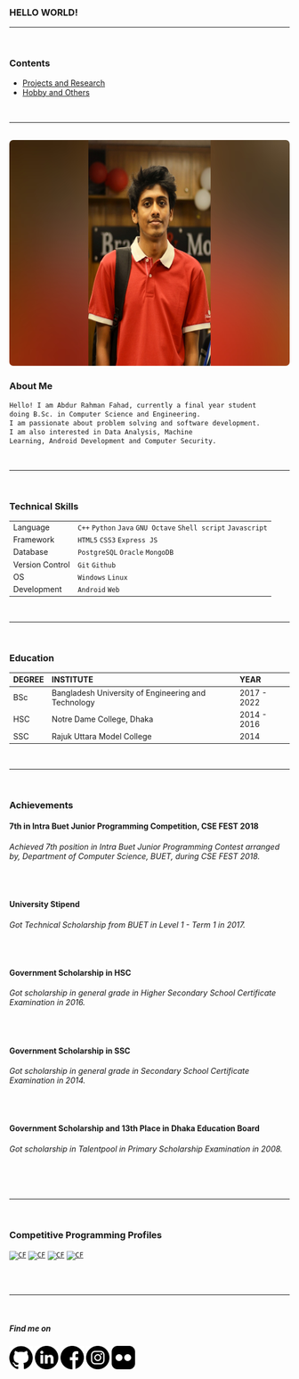 ### HELLO WORLD!
* * *
<br>

### Contents
* <a href = "/project/" target="_blank"> Projects and Research </a>
* <a href = "/page2/" target="_blank"> Hobby and Others </a>

<br>

* * * 

<br>


<img alt="My pic" style="box-shadow: 2px,2px;border-radius: 7px;" height="405px" src="InShot_20210419_231658191.jpg">


### About Me
```
Hello! I am Abdur Rahman Fahad, currently a final year student 
doing B.Sc. in Computer Science and Engineering.
I am passionate about problem solving and software development. 
I am also interested in Data Analysis, Machine
Learning, Android Development and Computer Security.
```
<br>

* * *

<br>

### Technical Skills

|      |         |
|:-----|:--------|
| Language | `C++` `Python` `Java` `GNU Octave`  `Shell script` `Javascript` |
| Framework | `HTML5` `CSS3` `Express JS`|
| Database | `PostgreSQL` `Oracle` `MongoDB` |
| Version Control | `Git` `Github` |
| OS | `Windows` `Linux` |
| Development | `Android` `Web` |

<br>

* * *

<br>

### Education

| DEGREE       | INSTITUTE          | YEAR | 
|:-------------|:------------------|:------| 
| BSc          | Bangladesh University of Engineering and Technology | 2017 - 2022  |
| HSC          | Notre Dame College, Dhaka | 2014 - 2016  | 
| SSC          |   Rajuk Uttara Model College   | 2014  | 

<br>

* * *

<br>

### Achievements

#### 7th in Intra Buet Junior Programming Competition, CSE FEST 2018

###### Achieved 7th position in Intra Buet Junior Programming Contest arranged by, Department of Computer Science, BUET, during CSE FEST 2018.

<br>


#### University Stipend

###### Got Technical Scholarship from BUET in Level 1 - Term 1 in 2017.

<br>


#### Government Scholarship in HSC

###### Got scholarship in general grade in Higher Secondary School Certificate Examination in 2016.


<br>

#### Government Scholarship in SSC

###### Got scholarship in general grade in Secondary School Certificate Examination in 2014.

<br>

#### Government Scholarship and 13th Place in Dhaka Education Board

###### Got scholarship in Talentpool in Primary Scholarship Examination in 2008.

<br>

<br>



* * *

<br>

### Competitive Programming Profiles

<code><a href="https://codeforces.com/profile/1605069" target="_blank"><img alt="CF" width="205px"  title="Codeforces" src="https://web.uvic.ca/~amashreg/img/codeforces.png"></a></code>
<code><a href="https://www.hackerrank.com/fahad69?hr_r=1" target="_blank"><img alt="CF" width="38px" title="HackerRank" src="https://res-1.cloudinary.com/crunchbase-production/image/upload/c_lpad,h_170,w_170,f_auto,b_white,q_auto:eco/lqlkg85sw4sgmp2xvznh"></a></code>
<code><a href="https://toph.co/u/fahad_69" target="_blank"><img alt="CF" width="94px" title="Toph" src="https://toph.co/images/logo_120h.png?_=e36c556d521158f36164031eac9b2c0a0190f8b2"></a></code>
<code><a href="https://www.codechef.com/users/fahad69" target="_blank"><img alt="CF" width="108px" title="CodeChef" src="https://www.codechef.com/sites/all/themes/abessive/cc-logo.png"></a></code>

<br>

<br>

* * *

<br>

##### Find me on

<code><a href="https://github.com/AbdurRahmanFahad" target="_blank"><img height="42" style="background: ##FFFFFF;" src="icons/github.png"></a></code>
<code><a href="https://www.linkedin.com/in/abdur-rahman-fahad-a24091183/" target="_blank"><img height="42" src="icons/linkedin.png"></a></code>
<code><a href="https://www.facebook.com/fahad1605069" target="_blank"><img height="42" src="icons/facebook.png"></a></code>
<code><a href="https://www.instagram.com/__fahad_rahman__/" target="_blank"><img height="42" src="icons/instagram.png"></a></code>
<code><a href="https://www.flickr.com/photos/153952100@N04/" target="_blank"><img height="42" src="icons/flickr.png"></a></code>

<br>
